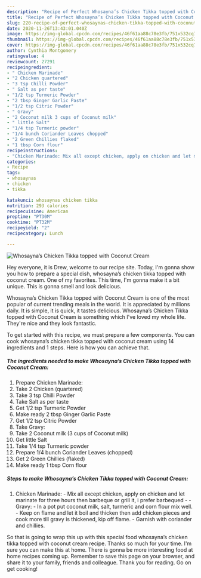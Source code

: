 ```yaml
---
description: "Recipe of Perfect Whosayna’s Chicken Tikka topped with Coconut Cream"
title: "Recipe of Perfect Whosayna’s Chicken Tikka topped with Coconut Cream"
slug: 220-recipe-of-perfect-whosaynas-chicken-tikka-topped-with-coconut-cream
date: 2020-11-26T13:43:01.040Z
image: https://img-global.cpcdn.com/recipes/46f61aa88c78e3fb/751x532cq70/whosaynas-chicken-tikka-topped-with-coconut-cream-recipe-main-photo.jpg
thumbnail: https://img-global.cpcdn.com/recipes/46f61aa88c78e3fb/751x532cq70/whosaynas-chicken-tikka-topped-with-coconut-cream-recipe-main-photo.jpg
cover: https://img-global.cpcdn.com/recipes/46f61aa88c78e3fb/751x532cq70/whosaynas-chicken-tikka-topped-with-coconut-cream-recipe-main-photo.jpg
author: Cynthia Montgomery
ratingvalue: 4
reviewcount: 27291
recipeingredient:
- " Chicken Marinade"
- "2 Chicken quartered"
- "3 tsp Chilli Powder"
- " Salt as per taste"
- "1/2 tsp Turmeric Powder"
- "2 tbsp Ginger Garlic Paste"
- "1/2 tsp Citric Powder"
- " Gravy"
- "2 Coconut milk 3 cups of Coconut milk"
- " little Salt"
- "1/4 tsp Turmeric powder"
- "1/4 bunch Coriander Leaves chopped"
- "2 Green Chillies flaked"
- "1 tbsp Corn flour"
recipeinstructions:
- "Chicken Marinade: Mix all except chicken, apply on chicken and let marinate for three hours then barbeque or grill it, i prefer barbequed  Gravy: In a pot put coconut milk, salt, turmeric and corn flour mix well. Keep on flame and let it boil and thicken then add chicken pieces and cook more till gravy is thickened, kip off flame. Garnish with coriander and chillies."
categories:
- Recipe
tags:
- whosaynas
- chicken
- tikka

katakunci: whosaynas chicken tikka 
nutrition: 293 calories
recipecuisine: American
preptime: "PT30M"
cooktime: "PT32M"
recipeyield: "2"
recipecategory: Lunch

---
```



![Whosayna’s Chicken Tikka topped with Coconut Cream](https://img-global.cpcdn.com/recipes/46f61aa88c78e3fb/751x532cq70/whosaynas-chicken-tikka-topped-with-coconut-cream-recipe-main-photo.jpg)

Hey everyone, it is Drew, welcome to our recipe site. Today, I'm gonna show you how to prepare a special dish, whosayna’s chicken tikka topped with coconut cream. One of my favorites. This time, I'm gonna make it a bit unique. This is gonna smell and look delicious.



Whosayna’s Chicken Tikka topped with Coconut Cream is one of the most popular of current trending meals in the world. It is appreciated by millions daily. It is simple, it is quick, it tastes delicious. Whosayna’s Chicken Tikka topped with Coconut Cream is something which I've loved my whole life. They're nice and they look fantastic.


To get started with this recipe, we must prepare a few components. You can cook whosayna’s chicken tikka topped with coconut cream using 14 ingredients and 1 steps. Here is how you can achieve that.

<!--inarticleads1-->

##### The ingredients needed to make Whosayna’s Chicken Tikka topped with Coconut Cream:

1. Prepare  Chicken Marinade:
1. Take 2 Chicken (quartered)
1. Take 3 tsp Chilli Powder
1. Take  Salt as per taste
1. Get 1/2 tsp Turmeric Powder
1. Make ready 2 tbsp Ginger Garlic Paste
1. Get 1/2 tsp Citric Powder
1. Take  Gravy:
1. Take 2 Coconut milk (3 cups of Coconut milk)
1. Get  little Salt
1. Take 1/4 tsp Turmeric powder
1. Prepare 1/4 bunch Coriander Leaves (chopped)
1. Get 2 Green Chillies (flaked)
1. Make ready 1 tbsp Corn flour




<!--inarticleads2-->

##### Steps to make Whosayna’s Chicken Tikka topped with Coconut Cream:

1. Chicken Marinade: - Mix all except chicken, apply on chicken and let marinate for three hours then barbeque or grill it, i prefer barbequed -  - Gravy: - In a pot put coconut milk, salt, turmeric and corn flour mix well. - Keep on flame and let it boil and thicken then add chicken pieces and cook more till gravy is thickened, kip off flame. - Garnish with coriander and chillies.




So that is going to wrap this up with this special food whosayna’s chicken tikka topped with coconut cream recipe. Thanks so much for your time. I'm sure you can make this at home. There is gonna be more interesting food at home recipes coming up. Remember to save this page on your browser, and share it to your family, friends and colleague. Thank you for reading. Go on get cooking!
